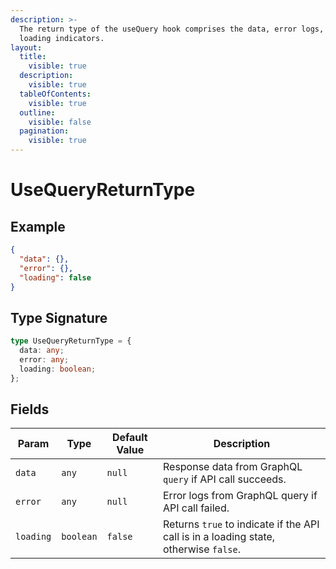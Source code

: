 ```yaml
---
description: >-
  The return type of the useQuery hook comprises the data, error logs, and
  loading indicators.
layout:
  title:
    visible: true
  description:
    visible: true
  tableOfContents:
    visible: true
  outline:
    visible: false
  pagination:
    visible: true
---
```


# UseQueryReturnType

## Example

```json
{
  "data": {},
  "error": {},
  "loading": false
}
```

## Type Signature

```typescript
type UseQueryReturnType = {
  data: any;
  error: any;
  loading: boolean;
};
```

## Fields

| Param     | Type      | Default Value | Description                                                                          |
| --------- | --------- | ------------- | ------------------------------------------------------------------------------------ |
| `data`    | `any`     | `null`        | Response data from GraphQL `query` if API call succeeds.                             |
| `error`   | `any`     | `null`        | Error logs from GraphQL query if API call failed.                                    |
| `loading` | `boolean` | `false`       | Returns `true` to indicate if the API call is in a loading state, otherwise `false`. |
